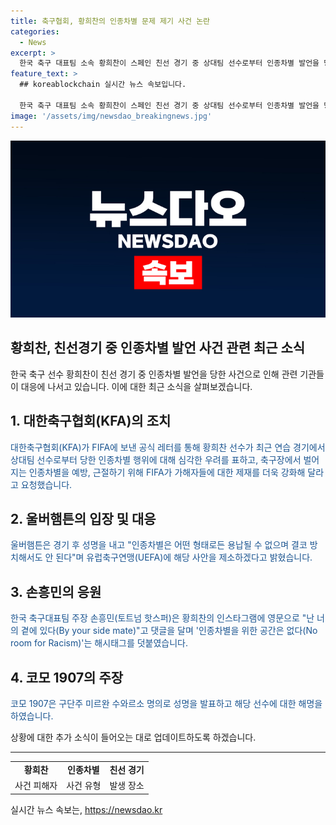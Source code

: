 ```yaml
---
title: 축구협회, 황희찬의 인종차별 문제 제기 사건 논란
categories:
  - News
excerpt: >
  한국 축구 대표팀 소속 황희찬이 스페인 친선 경기 중 상대팀 선수로부터 인종차별 발언을 당했다. 대한축구협회는 FIFA에게 보낸 공식 레터를 통해 이 사안을 제기하고, FIFA에게 가해자들에 대한 강화된 제재를 요청했다. 황희찬의 팀 동료도 이에 분노하여 상대 선수를 향해 퇴장당했다. 이에 울버햄튼은 UEFA에 해당 사안을 제소할 것을 밝혔고, 한국 축구대표팀 주장 손흥민도 황희찬을 지지하는 메시지를 전했다. 그러나 상대팀은 인종차별 발언이 아니라 주장했으며, 해당 선수에 대한 해명을 내놨다.
feature_text: >
  ## koreablockchain 실시간 뉴스 속보입니다.

  한국 축구 대표팀 소속 황희찬이 스페인 친선 경기 중 상대팀 선수로부터 인종차별 발언을 당했다. 대한축구협회는 FIFA에게 보낸 공식 레터를 통해 이 사안을 제기하고, FIFA에게 가해자들에 대한 강화된 제재를 요청했다. 황희찬의 팀 동료도 이에 분노하여 상대 선수를 향해 퇴장당했다. 이에 울버햄튼은 UEFA에 해당 사안을 제소할 것을 밝혔고, 한국 축구대표팀 주장 손흥민도 황희찬을 지지하는 메시지를 전했다. 그러나 상대팀은 인종차별 발언이 아니라 주장했으며, 해당 선수에 대한 해명을 내놨다.
image: '/assets/img/newsdao_breakingnews.jpg'
---
```


<p><img src="/assets/img/newsdao_breakingnews.jpg" alt="koreablockchain 속보" /></p>

<h2>황희찬, 친선경기 중 인종차별 발언 사건 관련 최근 소식</h2>

<p data-ke-size="size16">한국 축구 선수 황희찬이 친선 경기 중 인종차별 발언을 당한 사건으로 인해 관련 기관들이 대응에 나서고 있습니다. 이에 대한 최근 소식을 살펴보겠습니다.</p>

<h2 data-ke-size="size26">1. 대한축구협회(KFA)의 조치</h2>

<p><span style="color: #1a5490;">대한축구협회(KFA)가 FIFA에 보낸 공식 레터를 통해 황희찬 선수가 최근 연습 경기에서 상대팀 선수로부터 당한 인종차별 행위에 대해 심각한 우려를 표하고, 축구장에서 벌어지는 인종차별을 예방, 근절하기 위해 FIFA가 가해자들에 대한 제재를 더욱 강화해 달라고 요청했습니다.</span></p>

<h2 data-ke-size="size26">2. 울버햄튼의 입장 및 대응</h2>

<p><span style="color: #1a5490;">울버햄튼은 경기 후 성명을 내고 "인종차별은 어떤 형태로든 용납될 수 없으며 결코 방치해서도 안 된다"며 유럽축구연맹(UEFA)에 해당 사안을 제소하겠다고 밝혔습니다.</span></p>

<h2 data-ke-size="size26">3. 손흥민의 응원</h2>

<p><span style="color: #1a5490;">한국 축구대표팀 주장 손흥민(토트넘 핫스퍼)은 황희찬의 인스타그램에 영문으로 "난 너의 곁에 있다(By your side mate)"고 댓글을 달며 '인종차별을 위한 공간은 없다(No room for Racism)'는 해시태그를 덧붙였습니다.</span></p>

<h2 data-ke-size="size26">4. 코모 1907의 주장</h2>

<p><span style="color: #1a5490;">코모 1907은 구단주 미르완 수와르소 명의로 성명을 발표하고 해당 선수에 대한 해명을 하였습니다.</span></p>

<p data-ke-size="size16">상황에 대한 추가 소식이 들어오는 대로 업데이트하도록 하겠습니다.</p>

<hr>

<table>
    <tr>
        <td style="text-align: center; height: 17px;"><b>황희찬</b></td>
        <td style="text-align: center; height: 17px;"><b>인종차별</b></td>
        <td style="text-align: center; height: 17px;"><b>친선 경기</b></td>
    </tr>
    <tr>
        <td style="text-align: center;">사건 피해자</td>
        <td style="text-align: center;">사건 유형</td>
        <td style="text-align: center;">발생 장소</td>
    </tr>
</table>
실시간 뉴스 속보는, <a href="https://newsdao.kr" rel="dofollow">https://newsdao.kr</a>



